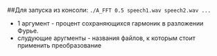 ##Для запуска из консоли:
`./A_FFT 0.5 speech1.wav speech2.wav ...`

- 1 аргумент - процент сохраняющихся гармоник в разложении Фурье.
- слудующие аругменты - названия файлов, к которым стоит применить преобразование